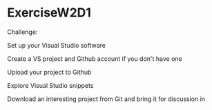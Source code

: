 # ExerciseW2D1

Challenge:

Set up your Visual Studio software

Create a VS project and Github account if you don't have one

Upload your project to Github

Explore Visual Studio snippets

Download an interesting project from Git and bring it for discussion in 
